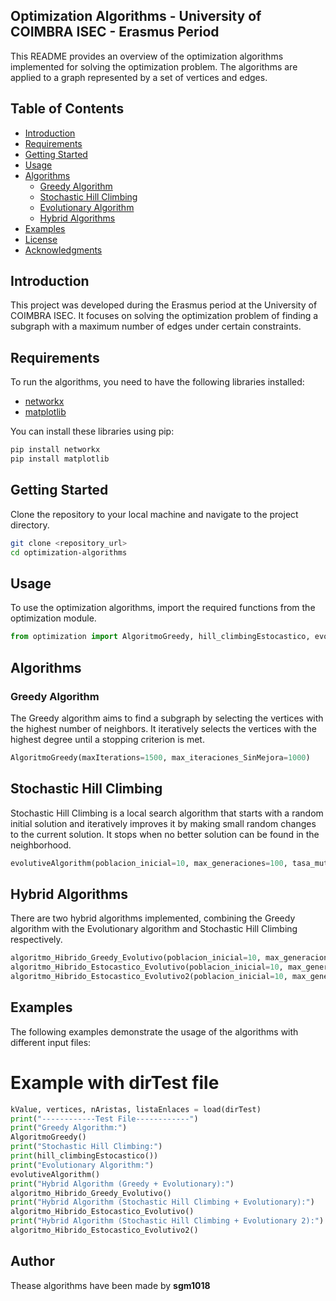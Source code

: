 ## Optimization Algorithms - University of COIMBRA ISEC - Erasmus Period

This README provides an overview of the optimization algorithms implemented for solving the optimization problem. The algorithms are applied to a graph represented by a set of vertices and edges.

## Table of Contents

- [Introduction](#introduction)
- [Requirements](#requirements)
- [Getting Started](#getting-started)
- [Usage](#usage)
- [Algorithms](#algorithms)
    - [Greedy Algorithm](#greedy-algorithm)
    - [Stochastic Hill Climbing](#stochastic-hill-climbing)
    - [Evolutionary Algorithm](#evolutionary-algorithm)
    - [Hybrid Algorithms](#hybrid-algorithms)
- [Examples](#examples)
- [License](#license)
- [Acknowledgments](#acknowledgments)

## Introduction

This project was developed during the Erasmus period at the University of COIMBRA ISEC. It focuses on solving the optimization problem of finding a subgraph with a maximum number of edges under certain constraints.

## Requirements

To run the algorithms, you need to have the following libraries installed:

- [networkx](https://networkx.org/)
- [matplotlib](https://matplotlib.org/)

You can install these libraries using pip:

```bash
pip install networkx
pip install matplotlib
```

## Getting Started

Clone the repository to your local machine and navigate to the project directory.
```bash
git clone <repository_url>
cd optimization-algorithms
```

## Usage
To use the optimization algorithms, import the required functions from the optimization module.
```python
from optimization import AlgoritmoGreedy, hill_climbingEstocastico, evolutiveAlgorithm, algoritmo_Hibrido_Greedy_Evolutivo, algoritmo_Hibrido_Estocastico_Evolutivo, algoritmo_Hibrido_Estocastico_Evolutivo2
```
## Algorithms
### Greedy Algorithm
The Greedy algorithm aims to find a subgraph by selecting the vertices with the highest number of neighbors. It iteratively selects the vertices with the highest degree until a stopping criterion is met.
```python
AlgoritmoGreedy(maxIterations=1500, max_iteraciones_SinMejora=1000)
```

## Stochastic Hill Climbing
Stochastic Hill Climbing is a local search algorithm that starts with a random initial solution and iteratively improves it by making small random changes to the current solution. It stops when no better solution can be found in the neighborhood.
```python
evolutiveAlgorithm(poblacion_inicial=10, max_generaciones=100, tasa_mutacion=0.1)
```
## Hybrid Algorithms
There are two hybrid algorithms implemented, combining the Greedy algorithm with the Evolutionary algorithm and Stochastic Hill Climbing respectively.
```python
algoritmo_Hibrido_Greedy_Evolutivo(poblacion_inicial=10, max_generaciones=100, tasa_mutacion=0.1)
algoritmo_Hibrido_Estocastico_Evolutivo(poblacion_inicial=10, max_generaciones=100, max_iterations=1000)
algoritmo_Hibrido_Estocastico_Evolutivo2(poblacion_inicial=10, max_generaciones=100, max_iterations=1000)
```

## Examples
The following examples demonstrate the usage of the algorithms with different input files:

# Example with dirTest file
```python
kValue, vertices, nAristas, listaEnlaces = load(dirTest)
print("------------Test File------------")
print("Greedy Algorithm:")
AlgoritmoGreedy()
print("Stochastic Hill Climbing:")
print(hill_climbingEstocastico())
print("Evolutionary Algorithm:")
evolutiveAlgorithm()
print("Hybrid Algorithm (Greedy + Evolutionary):")
algoritmo_Hibrido_Greedy_Evolutivo()
print("Hybrid Algorithm (Stochastic Hill Climbing + Evolutionary):")
algoritmo_Hibrido_Estocastico_Evolutivo()
print("Hybrid Algorithm (Stochastic Hill Climbing + Evolutionary 2):")
algoritmo_Hibrido_Estocastico_Evolutivo2()
```

## Author
Thease algorithms have been made by **sgm1018**



